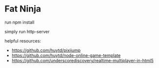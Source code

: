 Fat Ninja
================

run npm install

simply run http-server

helpful resources:
 - https://github.com/huytd/pixijump
 - https://github.com/huytd/node-online-game-template
 - https://github.com/underscorediscovery/realtime-multiplayer-in-html5
